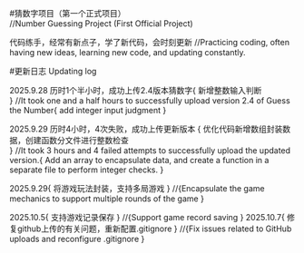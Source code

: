 #猜数字项目（第一个正式项目）      
//Number Guessing Project (First Official Project)

代码练手，经常有新点子，学了新代码，会时刻更新 
//Practicing coding, often having new ideas, learning new code, and updating constantly.

#更新日志
Updating log

2025.9.28   历时1个半小时，成功上传2.4版本猜数字{
    新增整数输入判断   
}
//It took one and a half hours to successfully upload version 2.4 of Guess the Number{
     add integer input judgment
}

2025.9.29   历时4小时，4次失败，成功上传更新版本     {
    优化代码新增数组封装数据，创建函数分文件进行整数检查    
}
//It took 3 hours and 4 failed attempts to successfully upload the updated version.{
    Add an array to encapsulate data, and create a function in a separate file to perform integer checks.
}
    
2025.9.29{
     将游戏玩法封装，支持多局游戏
}
     //{Encapsulate the game mechanics to support multiple rounds of the game
}

2025.10.5{
     支持游戏记录保存
}
     //{Support game record saving
}
2025.10.7{
     修复github上传的有关问题，重新配置.gitignore
}
     //{Fix issues related to GitHub uploads and reconfigure .gitignore
}